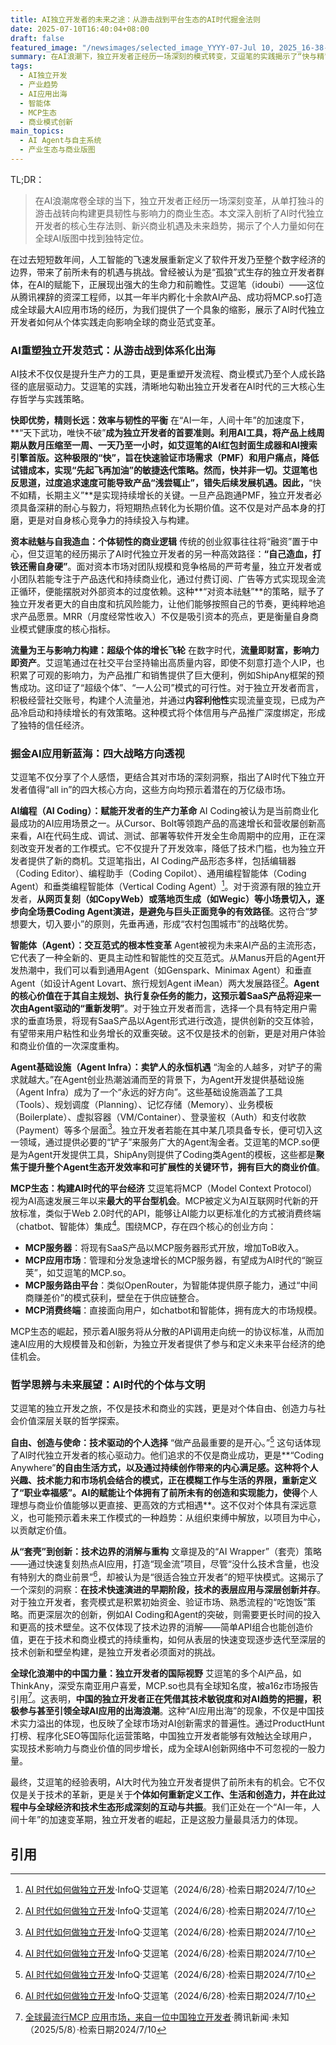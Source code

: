 ```yaml
---
title: AI独立开发者的未来之途：从游击战到平台生态的AI时代掘金法则
date: 2025-07-10T16:40:04+08:00
draft: false
featured_image: "/newsimages/selected_image_YYYY-07-Jul 10, 2025_16-38-46-996.jpg"
summary: 在AI浪潮下，独立开发者正经历一场深刻的模式转变，艾逗笔的实践揭示了“快与精”平衡、自我造血、构建影响力等核心生存法则。从AI编程到Agent生态，再到MCP平台机遇，AI为个体创业者开辟了全新掘金蓝海，预示着技术、商业与个人自由深度融合的未来图景。
tags: 
  - AI独立开发
  - 产业趋势
  - AI应用出海
  - 智能体
  - MCP生态
  - 商业模式创新
main_topics: 
  - AI Agent与自主系统
  - 产业生态与商业版图
---
```


TL;DR：
>在AI浪潮席卷全球的当下，独立开发者正经历一场深刻变革，从单打独斗的游击战转向构建更具韧性与影响力的商业生态。本文深入剖析了AI时代独立开发者的核心生存法则、新兴商业机遇及未来趋势，揭示了个人力量如何在全球AI版图中找到独特定位。

在过去短短数年间，人工智能的飞速发展重新定义了软件开发乃至整个数字经济的边界，带来了前所未有的机遇与挑战。曾经被认为是“孤狼”式生存的独立开发者群体，在AI的赋能下，正展现出强大的生命力和前瞻性。艾逗笔（idoubi）——这位从腾讯裸辞的资深工程师，以其一年半内孵化十余款AI产品、成功将MCP.so打造成全球最大AI应用市场的经历，为我们提供了一个具象的缩影，展示了AI时代独立开发者如何从个体实践走向影响全球的商业范式变革。

### AI重塑独立开发范式：从游击战到体系化出海

AI技术不仅仅是提升生产力的工具，更是重塑开发流程、商业模式乃至个人成长路径的底层驱动力。艾逗笔的实践，清晰地勾勒出独立开发者在AI时代的三大核心生存哲学与实践策略。

**快即优势，精则长远：效率与韧性的平衡**
在“AI一年，人间十年”的加速度下，**“天下武功，唯快不破”**成为独立开发者的首要准则。利用AI工具，将产品上线周期从数月压缩至一周、一天乃至一小时，如艾逗笔的AI红包封面生成器和AI搜索引擎首版。这种极限的“快”，旨在快速验证市场需求（PMF）和用户痛点，降低试错成本，实现“先起飞再加油”的敏捷迭代策略。然而，快并非一切。艾逗笔也反思道，过度追求速度可能导致产品“浅尝辄止”，错失后续发展机遇。因此，**“快不如精，长期主义”**是实现持续增长的关键。一旦产品跑通PMF，独立开发者必须具备深耕的耐心与毅力，将短期热点转化为长期价值。这不仅是对产品本身的打磨，更是对自身核心竞争力的持续投入与构建。

**资本祛魅与自我造血：个体韧性的商业逻辑**
传统的创业叙事往往将“融资”置于中心，但艾逗笔的经历揭示了AI时代独立开发者的另一种高效路径：**“自己造血，打铁还需自身硬”**。面对资本市场对团队规模和竞争格局的严苛考量，独立开发者或小团队若能专注于产品迭代和持续商业化，通过付费订阅、广告等方式实现现金流正循环，便能摆脱对外部资本的过度依赖。这种**“对资本祛魅”**的策略，赋予了独立开发者更大的自由度和抗风险能力，让他们能够按照自己的节奏，更纯粹地追求产品愿景。MRR（月度经常性收入）不仅是吸引资本的亮点，更是衡量自身商业模式健康度的核心指标。

**流量为王与影响力构建：超级个体的增长飞轮**
在数字时代，**流量即财富，影响力即资产**。艾逗笔通过在社交平台坚持输出高质量内容，即使不刻意打造个人IP，也积累了可观的影响力，为产品推广和销售提供了巨大便利，例如ShipAny框架的预售成功。这印证了“超级个体”、“一人公司”模式的可行性。对于独立开发者而言，积极经营社交账号，构建个人流量池，并通过**内容利他性**实现流量变现，已成为产品冷启动和持续增长的有效策略。这种模式将个体信用与产品推广深度绑定，形成了独特的信任经济。

### 掘金AI应用新蓝海：四大战略方向透视

艾逗笔不仅分享了个人感悟，更结合其对市场的深刻洞察，指出了AI时代下独立开发者值得“all in”的四大核心方向，这些方向均预示着潜在的万亿级市场。

**AI编程（AI Coding）：赋能开发者的生产力革命**
AI Coding被认为是当前商业化最成功的AI应用场景之一。从Cursor、Bolt等领跑产品的高速增长和营收屡创新高来看，AI在代码生成、调试、测试、部署等软件开发全生命周期中的应用，正在深刻改变开发者的工作模式。它不仅提升了开发效率，降低了技术门槛，也为独立开发者提供了新的商机。艾逗笔指出，AI Coding产品形态多样，包括编辑器（Coding Editor）、编程助手（Coding Copilot）、通用编程智能体（Coding Agent）和垂类编程智能体（Vertical Coding Agent）[^1]。对于资源有限的独立开发者，**从网页复刻（如CopyWeb）或落地页生成（如Wegic）等小场景切入，逐步向全场景Coding Agent演进，是避免与巨头正面竞争的有效路径**。这符合“梦想要大，切入要小”的原则，先垂再通，形成“农村包围城市”的战略优势。

**智能体（Agent）：交互范式的根本性变革**
Agent被视为未来AI产品的主流形态，它代表了一种全新的、更具主动性和智能性的交互范式。从Manus开启的Agent开发热潮中，我们可以看到通用Agent（如Genspark、Minimax Agent）和垂直Agent（如设计Agent Lovart、旅行规划Agent iMean）两大发展路径[^1]。**Agent的核心价值在于其自主规划、执行复杂任务的能力，这预示着SaaS产品将迎来一次由Agent驱动的“重新发明”**。对于独立开发者而言，选择一个具有特定用户需求的垂直场景，将现有SaaS产品以Agent形式进行改造，提供创新的交互体验，有望带来用户粘性和业务增长的双重突破。这不仅是技术的创新，更是对用户体验和商业价值的一次深度重构。

**Agent基础设施（Agent Infra）：卖铲人的永恒机遇**
“淘金的人越多，对铲子的需求就越大。”在Agent创业热潮汹涌而至的背景下，为Agent开发提供基础设施（Agent Infra）成为了一个“永远的好方向”。这些基础设施涵盖了工具（Tools）、规划调度（Planning）、记忆存储（Memory）、业务模板（Boilerplate）、虚拟容器（VM/Container）、登录鉴权（Auth）和支付收款（Payment）等多个层面[^1]。独立开发者若能在其中某几项具备专长，便可切入这一领域，通过提供必要的“铲子”来服务广大的Agent淘金者。艾逗笔的MCP.so便是为Agent开发提供工具，ShipAny则提供了Coding类Agent的模板，这些都是**聚焦于提升整个Agent生态开发效率和可扩展性的关键环节，拥有巨大的商业价值**。

**MCP生态：构建AI时代的平台经济**
艾逗笔将MCP（Model Context Protocol）视为AI高速发展三年以来**最大的平台型机会**。MCP被定义为AI互联网时代新的开放标准，类似于Web 2.0时代的API，能够让AI能力以更标准化的方式被消费终端（chatbot、智能体）集成[^1]。围绕MCP，存在四个核心的创业方向：
*   **MCP服务器**：将现有SaaS产品以MCP服务器形式开放，增加ToB收入。
*   **MCP应用市场**：管理和分发急速增长的MCP服务器，有望成为AI时代的“豌豆荚”，如艾逗笔的MCP.so。
*   **MCP服务路由平台**：类似OpenRouter，为智能体提供原子能力，通过“中间商赚差价”的模式获利，壁垒在于供应链整合。
*   **MCP消费终端**：直接面向用户，如chatbot和智能体，拥有庞大的市场规模。

MCP生态的崛起，预示着AI服务将从分散的API调用走向统一的协议标准，从而加速AI应用的大规模普及和创新，为独立开发者提供了参与和定义未来平台经济的绝佳机会。

### 哲学思辨与未来展望：AI时代的个体与文明

艾逗笔的独立开发之旅，不仅是技术和商业的实践，更是对个体自由、创造力与社会价值深层关联的哲学探索。

**自由、创造与使命：技术驱动的个人选择**
“做产品最重要的是开心。”[^1] 这句话体现了AI时代独立开发者的核心驱动力。他们追求的不仅是商业成功，更是**“Coding Anywhere”**的自由生活方式，以及通过持续创作带来的内心满足感。这种将个人兴趣、技术能力和市场机会结合的模式，正在模糊工作与生活的界限，重新定义了“职业幸福感”。AI的赋能让个体拥有了前所未有的创造和实现能力，使得**个人理想与商业价值能够以更直接、更高效的方式相遇**。这不仅对个体具有深远意义，也可能预示着未来工作模式的一种趋势：从组织束缚中解放，以项目为中心，以贡献定价值。

**从“套壳”到创新：技术边界的消解与重构**
文章提及的“AI Wrapper”（套壳）策略——通过快速复刻热点AI应用，打造“现金流”项目，尽管“没什么技术含量，也没有特别大的商业前景”[^1]，却被认为是“很适合独立开发者”的短平快模式。这揭示了一个深刻的洞察：**在技术快速演进的早期阶段，技术的表层应用与深层创新并存**。对于独立开发者，套壳模式是积累初始资金、验证市场、熟悉流程的“吃饱饭”策略。而更深层次的创新，例如AI Coding和Agent的突破，则需要更长时间的投入和更高的技术壁垒。这不仅体现了技术边界的消解——简单API组合也能创造价值，更在于技术和商业模式的持续重构，如何从表层的快速变现逐步迭代至深层的技术创新和壁垒构建，是独立开发者必须面对的挑战。

**全球化浪潮中的中国力量：独立开发者的国际视野**
艾逗笔的多个AI产品，如ThinkAny，深受东南亚用户喜爱，MCP.so也具有全球知名度，被a16z市场报告引用[^2]。这表明，**中国的独立开发者正在凭借其技术敏锐度和对AI趋势的把握，积极参与甚至引领全球AI应用的出海浪潮**。这种“AI应用出海”的现象，不仅是中国技术实力溢出的体现，也反映了全球市场对AI创新需求的普遍性。通过ProductHunt打榜、程序化SEO等国际化运营策略，中国独立开发者能够有效触达全球用户，实现技术影响力与商业价值的同步增长，成为全球AI创新网络中不可忽视的一股力量。

最终，艾逗笔的经验表明，AI大时代为独立开发者提供了前所未有的机会。它不仅仅是关于技术的革新，更是关于**个体如何重新定义工作、生活和创造力，并在此过程中与全球经济和技术生态形成深刻的互动与共振**。我们正处在一个“AI一年，人间十年”的加速变革期，独立开发者的崛起，正是这股力量最具活力的体现。

## 引用
[^1]: [AI 时代如何做独立开发](https://www.infoq.cn/article/rzcv3qr3immrwba9gsho)·InfoQ·艾逗笔（2024/6/28）·检索日期2024/7/10
[^2]: [全球最流行MCP 应用市场，来自一位中国独立开发者](https://news.qq.com/rain/a/20250508A04V6I00)·腾讯新闻·未知（2025/5/8）·检索日期2024/7/10
